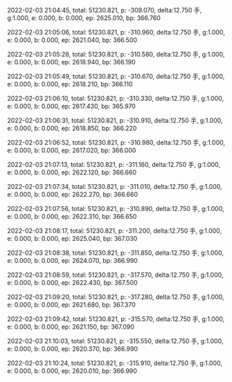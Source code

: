 2022-02-03 21:04:45, total: 51230.821, p: -309.070, delta:12.750 手, g:1.000, e: 0.000, b: 0.000, ep: 2625.010, bp: 366.760

2022-02-03 21:05:06, total: 51230.821, p: -310.960, delta:12.750 手, g:1.000, e: 0.000, b: 0.000, ep: 2621.040, bp: 366.500

2022-02-03 21:05:28, total: 51230.821, p: -310.580, delta:12.750 手, g:1.000, e: 0.000, b: 0.000, ep: 2618.940, bp: 366.190

2022-02-03 21:05:49, total: 51230.821, p: -310.670, delta:12.750 手, g:1.000, e: 0.000, b: 0.000, ep: 2618.210, bp: 366.110

2022-02-03 21:06:10, total: 51230.821, p: -310.330, delta:12.750 手, g:1.000, e: 0.000, b: 0.000, ep: 2617.430, bp: 365.970

2022-02-03 21:06:31, total: 51230.821, p: -310.910, delta:12.750 手, g:1.000, e: 0.000, b: 0.000, ep: 2618.850, bp: 366.220

2022-02-03 21:06:52, total: 51230.821, p: -310.980, delta:12.750 手, g:1.000, e: 0.000, b: 0.000, ep: 2617.020, bp: 366.000

2022-02-03 21:07:13, total: 51230.821, p: -311.160, delta:12.750 手, g:1.000, e: 0.000, b: 0.000, ep: 2622.120, bp: 366.660

2022-02-03 21:07:34, total: 51230.821, p: -311.010, delta:12.750 手, g:1.000, e: 0.000, b: 0.000, ep: 2622.270, bp: 366.660

2022-02-03 21:07:56, total: 51230.821, p: -310.890, delta:12.750 手, g:1.000, e: 0.000, b: 0.000, ep: 2622.310, bp: 366.650

2022-02-03 21:08:17, total: 51230.821, p: -311.200, delta:12.750 手, g:1.000, e: 0.000, b: 0.000, ep: 2625.040, bp: 367.030

2022-02-03 21:08:38, total: 51230.821, p: -311.850, delta:12.750 手, g:1.000, e: 0.000, b: 0.000, ep: 2624.070, bp: 366.990

2022-02-03 21:08:59, total: 51230.821, p: -317.570, delta:12.750 手, g:1.000, e: 0.000, b: 0.000, ep: 2622.430, bp: 367.500

2022-02-03 21:09:20, total: 51230.821, p: -317.280, delta:12.750 手, g:1.000, e: 0.000, b: 0.000, ep: 2621.680, bp: 367.370

2022-02-03 21:09:42, total: 51230.821, p: -315.570, delta:12.750 手, g:1.000, e: 0.000, b: 0.000, ep: 2621.150, bp: 367.090

2022-02-03 21:10:03, total: 51230.821, p: -315.550, delta:12.750 手, g:1.000, e: 0.000, b: 0.000, ep: 2620.370, bp: 366.990

2022-02-03 21:10:24, total: 51230.821, p: -315.910, delta:12.750 手, g:1.000, e: 0.000, b: 0.000, ep: 2620.010, bp: 366.990